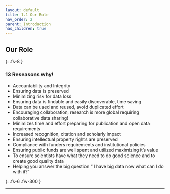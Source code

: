 ```yaml
---
layout: default
title: 1.1 Our Role
nav_order: 2
parent: Introduction
has_children: true
---
```



## Our Role
{: .fs-8 }
### 13 Reseasons why! 
- Accountability and Integrity
- Ensuring data is preserved 
- Minimizing risk for data loss
- Ensuring data is findable and easily discoverable, time saving 
- Data can be used and reused, avoid duplicated effort
- Encouraging collaboration, research is more global requiring collaborative data sharing!
- Minimizes time and effort preparing for publication and open data requirements  
- Increased recognition, citation and scholarly impact
- Ensuring intellectual property rights are preserved
- Compliance with funders requirements and institutional policies
- Ensuring public funds are well spent and utilized maximizing it’s value 
- To ensure scientists have what they need to do good science and to create good quality data 
- Helping you answer the big question “ I have big data now what can I do with it?” 


{: .fs-6 .fw-300 }

---
